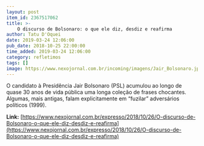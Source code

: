 ```yaml
---
layout: post
item_id: 2367517062
title: >-
    O discurso de Bolsonaro: o que ele diz, desdiz e reafirma
author: Tatu D'Oquei
date: 2019-03-24 12:06:00
pub_date: 2018-10-25 22:00:00
time_added: 2019-03-24 12:06:00
category: refletimos
tags: []
image: https://www.nexojornal.com.br/incoming/imagens/Jair_Bolsonaro.jpg5/ALTERNATES/LANDSCAPE_720/Jair_Bolsonaro.jpg
---
```


O candidato à Presidência Jair Bolsonaro (PSL) acumulou ao longo de quase 30 anos de vida pública uma longa coleção de frases chocantes. Algumas, mais antigas, falam explicitamente em “fuzilar” adversários políticos (1999).

**Link:** [https://www.nexojornal.com.br/expresso/2018/10/26/O-discurso-de-Bolsonaro-o-que-ele-diz-desdiz-e-reafirma](https://www.nexojornal.com.br/expresso/2018/10/26/O-discurso-de-Bolsonaro-o-que-ele-diz-desdiz-e-reafirma)

